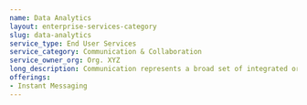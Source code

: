 ```yaml
---
name: Data Analytics
layout: enterprise-services-category
slug: data-analytics
service_type: End User Services
service_category: Communication & Collaboration
service_owner_org: Org. XYZ
long_description: Communication represents a broad set of integrated or individual services that enable users to communicate with other users, partners or customers. This communication may occur via electronic mail, calendaring, messaging, social communities, audio conferencing, video conferencing and voice calls. More robust, unified messaging service offerings provide file transfer, file sync and share, embedded images, clickable hyperlinks, Voice over IP (VoIP) and video chat.
offerings:
- Instant Messaging
---
```


